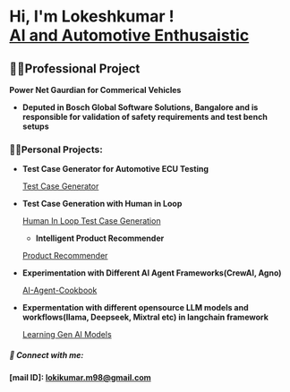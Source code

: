 <h1>Hi, I'm Lokeshkumar ! <br/><a href="">AI and Automotive Enthusaistic</a></h1>

<h2>👨‍💻Professional Project</h2>

<b>Power Net Gaurdian for Commerical Vehicles</b>
  - <b>Deputed in Bosch Global Software Solutions, Bangalore and is responsible for validation of safety requirements and test bench setups</b>

<h3>👨‍💻Personal Projects:</h3>

- <b>Test Case Generator for Automotive ECU Testing</b>
  
   [Test Case Generator](https://github.com/LokiKumarM/Automotive-Projects)
    
- <b>Test Case Generation with Human in Loop</b>

  [Human In Loop Test Case Generation](https://github.com/LokiKumarM/TC-Generation-HIL/tree/main)

  - <b>Intelligent Product Recommender</b>

  [Product Recommender]()
  
- <b>Experimentation with Different AI Agent Frameworks(CrewAI, Agno)</b>

  [AI-Agent-Cookbook](https://github.com/LokiKumarM/AI-Agent-cookbook)

- <b>Expermentation with different opensource LLM models and workflows(llama, Deepseek, Mixtral etc) in langchain framework</b>

  [Learning Gen AI Models](https://github.com/LokiKumarM/Learnings_Automotive)

<h5> 🤳 Connect with me:</h5>

<b>[mail ID]: lokikumar.m98@gmail.com</b>

<!--
Here are some ideas to get you started:

- 🔭 I’m currently working on ...
- 🌱 I’m currently learning ...
- 👯 I’m looking to collaborate on ...
- 🤔 I’m looking for help with ...
- 💬 Ask me about ...
- 📫 How to reach me: ...
- 😄 Pronouns: ...
- ⚡ Fun fact: ...
-->
